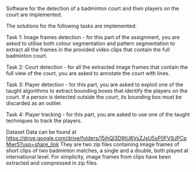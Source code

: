 Software for the detection of a badminton
court and then players on the court are implemented. 

The solutions for the following tasks are implemented:

Task 1: Image frames detection - for this part of the assignment, you are asked to utilise
both colour segmentation and pattern segmentation to extract all the frames in the
provided video clips that contain the full badminton court.

Task 2: Court detection - for all the extracted image frames that contain the full view of
the court, you are asked to annotate the court with lines.

Task 3: Player detection - for this part, you are asked to exploit one of the taught
algorithms to extract bounding boxes that identify the players on the court. If a person is
detected outside the court, its bounding box must be discarded as an outlier.

Task 4: Player tracking - for this part, you are asked to use one of the taught techniques to
track the players. 

Dataset
Data can be found at
https://drive.google.com/drive/folders/15ihQI3D9tU8VsZJsU5sP0FV9JPCpMwr5?usp=share_link
They are two zip files containing image frames of short clips of two badminton matches, a
single and a double, both played at international level. For simplicity, image frames from clips
have been extracted and compressed in zip files.
